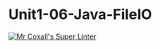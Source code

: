 # Unit1-06-Java-FileIO 
[![Mr Coxall's Super Linter](https://github.com/ICS4U-Programming-Jedidiah-A/Unit1-06-Java-FileIO/workflows/Mr%20Coxall's%20Super%20Linter/badge.svg)](https://github.com/ICS4U-Programming-Jedidiah-A/Unit1-06-Java-FileIO/actions/)
